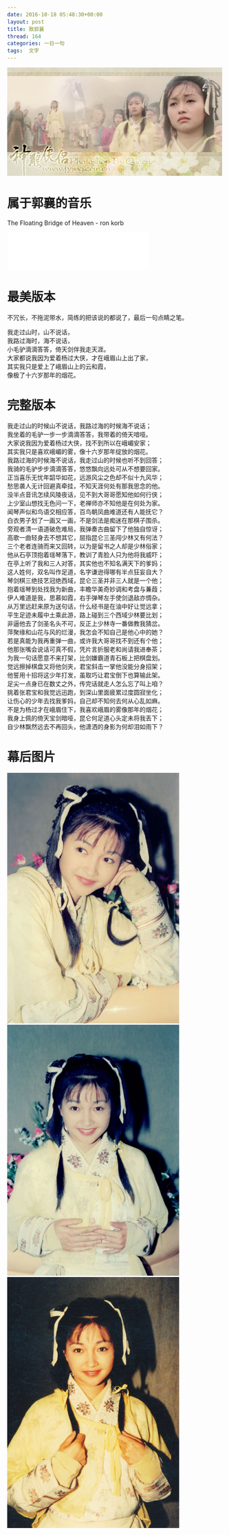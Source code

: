 ```yaml
---
date: 2016-10-18 05:48:30+00:00
layout: post
title: 致郭襄
thread: 164
categories: 一日一句
tags:  文字
---
```


![李绮红版郭襄](/assets/guoxiang2.jpg)

# 属于郭襄的音乐
The Floating Bridge of Heaven - ron korb

<iframe frameborder="no" border="0" marginwidth="0" marginheight="0" width=330 height=86 style="filter:Chroma(Color=white);" allowtransparency="true" src="/assets/Ron Korb - The Floating Bridge of Heaven.mp3"></iframe>


# 最美版本
不冗长，不拖泥带水，简练的把该说的都说了，最后一句点睛之笔。
>
我走过山时，山不说话，  
我路过海时，海不说话，  
小毛驴滴滴答答，倚天剑伴我走天涯。  
大家都说我因为爱着杨过大侠，才在峨眉山上出了家，  
其实我只是爱上了峨眉山上的云和霞，  
像极了十六岁那年的烟花。  

# 完整版本

>
我走过山的时候山不说话，我路过海的时候海不说话；  
我坐着的毛驴一步一步滴滴答答，我带着的倚天喑哑。  
大家说我因为爱着杨过大侠，找不到所以在峨嵋安家；  
其实我只是喜欢峨嵋的雾，像十六岁那年绽放的烟花。  
我路过海的时候海不说话，我走过山的时候也听不到回答；  
我骑的毛驴步步滴滴答答，悠悠飘向远处可从不想要回家。  
正当喜乐无忧年韶华如花，远游风尘之色却不似十九风华；  
愁思袭人无计回避真牵挂，不知天涯何处有那我思念的他。  
没半点音讯怎续风陵夜话，见不到大哥哥愿知他如何行侠；  
上少室山想找无色问一下，老禅师亦不知他是在何处为家。  
闻琴声似和鸟语交相应答，百鸟朝凤曲难道还有人能抚它？  
白衣男子划了一画又一画，不是剑法是痴迷在那棋子围杀。  
旁观者清一语道破危难局，我弹奏古曲留下了他独自惊讶；  
高歌一曲轻身去不想其它，屈指昆仑三圣闯少林又有何法？  
三个老者连骑而来又回转，以为是留书之人却是少林俗家；  
他从石亭顶抱着瑶琴落下，教训了青脸人只为他将我威吓；  
在亭上听了我和三人对答，其实他也不知名满天下的爹妈；  
这人姓何，双名叫作足道，名字谦逊得哪有半点狂妄自大？  
琴剑棋三绝技艺冠绝西域，昆仑三圣并非三人就是一个他；  
抱着瑶琴到处找我为新曲，丰瞻华美奇妙调和考盘与蒹葭；  
伊人难道是我，思慕如霞，右手弹琴左手使剑退敌亦惆杂。  
从万里远赶来原为送句话，什么经书是在油中好让觉远拿；  
平生足迹未履中土乘此游，路上碰到三个西域少林要比划；  
非逼他去了剑圣名头不可，反正上少林寺一番做教我猜岔。  
萍聚缘和山花与风的烂漫，我怎会不知自己是他心中的她？  
若是真能为我再重弹一曲，或许我大哥哥找不到还有个他；  
他那张嘴会说话可真不假，凭片言折服老和尚请我进奉茶；  
为我一句话愿意不来打架，比剑嫌霸道青石板上把棋盘划。  
觉远擦掉棋盘又将他剑夹，君宝斜击一掌他没能分身招架；  
他誓用十招将这少年打发，虽取巧让君宝倒下也算输此架。  
足尖一点身已在数丈之外，传完话就走人怎么忘了叫上咱？  
挑着张君宝和我觉远迅跑，到深山里面疲累过度圆寂坐化；  
让伤心的少年去找我爹妈，自己却不知何去何从心乱如麻。  
不是为杨过才在峨眉住下，我喜欢峨眉的雾像那年的烟花；  
我身上佩的倚天宝剑暗哑，昆仑何足道心头定未将我丢下；  
自少林飘然远去不再回头，他潇洒的身影为何却泪如雨下？  


# 幕后图片
<img src="/assets/guoxiang1.jpg" width=400 />
<img src="/assets/guoxiang3.jpg" width=400 />
<img src="/assets/guoxiang4.jpg" width=400 />




